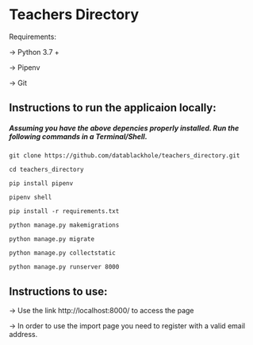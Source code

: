 # Teachers Directory

Requirements:

-> Python 3.7 +

-> Pipenv

-> Git


## Instructions to run the applicaion locally:


##### Assuming you have the above depencies properly installed. Run the following commands in a Terminal/Shell.

```shell script
git clone https://github.com/datablackhole/teachers_directory.git

cd teachers_directory

pip install pipenv

pipenv shell

pip install -r requirements.txt

python manage.py makemigrations

python manage.py migrate

python manage.py collectstatic

python manage.py runserver 8000
```

## Instructions to use:


-> Use the link http://localhost:8000/ to access the page

-> In order to use the import page you need to register with a valid email address.
